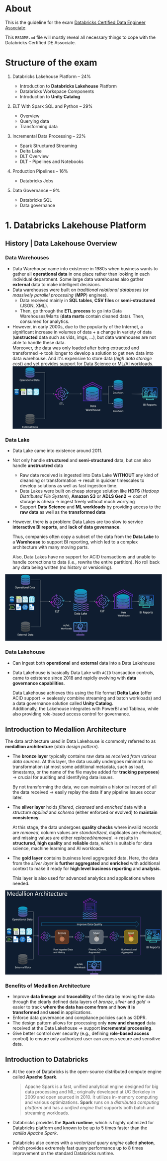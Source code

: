 # About

This is the guideline for the exam [Databricks Certified Data Engineer Associate](https://www.databricks.com/learn/certification/data-engineer-associate).

This `README.md` file will mostly reveal all necessary things to cope with the Databricks Certified DE Associate.

# Structure of the exam

1. Databricks Lakehouse Platform – 24%

   - Introduction to **Databricks Lakehouse** Platform
   - Databricks Workspace Components
   - Introduction to **Unity Catalog**

2. ELT With Spark SQL and Python – 29%

   - Overview
   - Querying data
   - Transforming data

3. Incremental Data Processing – 22%

   - Spark Structured Streaming
   - Delta Lake
   - DLT Overview
   - DLT - Pipelines and Notebooks

4. Production Pipelines – 16%

   - Databricks Jobs

5. Data Governance – 9%
   - Databricks SQL
   - Data governance

# 1. Databricks Lakehouse Platform

## History | Data Lakehouse Overview

### Data Warehouses

- Data Warehouse came into existence in 1980s when business wants to gather all **operational data** in one place rather than looking in each individual department. Some large data warehouses also gather **external** data to make intelligent decisions.
- Data warehouses were built on _traditional relational databases_ (or _massively parallel processing_ (**MPP**) engines).
  - Data received mainly in **SQL tables**, **CSV files** or **semi-structured** (JSON, XML).
  - Then, go through the **ETL process** to go into Data Warehouses/Marts (**data marts** contain cleaned data). Then, consumed for analytics.
- However, in early 2000s, due to the popularity of the Internet, a significant increase in volumes of data + a change in variety of data (**unstructed** data such as vids, imgs, ...), but data warehouses are not able to handle these data. <br>
  Moreover, the data was only loaded after being extracted and transformed -> took longer to develop a solution to get new data into data warehouse. And it's expensive to store data (_high data storage cost_) and yet provides support for Data Science or ML/AI workloads.
  ![alt text](image.png)

### Data Lake

- Data Lake came into existence around 2011.
- Not only handle **structured** and **semi-structured** data, but can also handle **unstructred** data
  - Raw data received is ingested into Data Lake **WITHOUT** any kind of cleansing or transformation -> result in quicker timescales to develop solutions as well as fast ingestion time.
  - Data Lakes were built on cheap storage solution like **HDFS** (_Hadoop Distributed File System_), **Amazon S3** or **ADLS Gen2** -> cost of storage is cheap -> ingest freely without much worrying
  - Support **Data Science** and **ML workloads** by providing access to the **raw data** as well as the **transformed data**
- However, there is a problem: Data Lakes are too slow to service **interactive BI reports**, and **lack of data governance**.

  Thus, companies often copy a subset of the data from the **Data Lake** to a **Warehouse** to support BI reporting, which led to a complex architecture with many moving parts.

  Also, Data Lakes have no support for ACID transactions and unable to handle corrections to data (i.e., rewrite the entire partition). No roll back any data being written (no history or versioning).

![alt text](image-1.png)

### Data Lakehouse

- Can ingest both **operational** and **external** data into a Data Lakehouse
- Data Lakehouse is basically Data Lake with `ACID` transaction controls, came to existence since 2018 and rapidly evolving with **data governance capabilities**.

  Data Lakehouse achieves this using the file format **Delta Lake** (offer ACID support -> sealessly combine streaming and batch workloads) and a data governance solution called **Unity Catalog**.  
  Additionally, the Lakehouse integrates with PowerBI and Tableau, while also providing role-based access control for governance.

## Introduction to Medallion Architecture

The data architecture used in Data Lakehouse is commonly referred to as **medallion architecture** (_data design pattern_).

- The **bronze layer** typically contains raw data as _received from various data sources_. At this layer, the data usually undergoes minimal to no transformation (at most some additional metadata, such as load, timestamp, or the name of the file maybe added for **tracking purposes**) -> crucial for auditing and identifying data issues.

  By not transforming the data, we can maintain a historical record of all the data received -> easily replay the data if any pipeline issues occur later.

- The **silver layer** holds _filtered_, _cleansed_ and _enriched_ data with a _structure applied_ and _schema_ (either enforced or evolved) to **maintain consistency**.

  At this stage, the data undergoes **quality checks** where invalid records are _removed_, column values are _standardized_, duplicates are _eliminated_, and missing values are either _replaced/removed_.
  -> results in **structured**, **high quality** and **reliable** data, which is suitable for data science, machine learning and AI workloads.

- The **gold layer** contains business level aggregated data. Here, the data from the _silver layer_ is **further aggregated** and **enriched** with additional context to make it ready for **high level business reporting** and **analysis**.

  This layer is also used for advanced analytics and applications where needed.

![alt text](image-2.png)

### Benefits of Medallion Architecture

- Improve **data lineage** and **traceability** of the data by moving the data through the clearly defined data layers of _bronze_, _silver_ and _gold_ -> easier to track **where the data has come from** and **how it is transformed** and **used** in applications.
- Enforce data governance and compliance policies such as GDPR.
- The design pattern allows for processing only **new and changed** data received at the Data Lakehouse -> support **incremental processing**.
- Give better control over security (e.g., defining **role-based access** control) to ensure only authorized user can access secure and sensitive data.

## Introduction to Databricks

- At the core of Databricks is the open-source distributed compute engine called **Apache Spark**.

  > Apache Spark is a fast, unified analytical engine designed for big data processing and ML; originally developed at UC Berkeley in 2009 and open sourced in 2010. It utilizes in-memory computing and various optimizations. **Spark** runs on a _distributed computing platform_ and has a _unified engine_ that supports both batch and streaming workloads.

- Databricks provides the **Spark runtime**, which is highly optimized for Databricks platform and known to be up to 5 times faster than the _vanilla Apache Spark_.
- Databricks also comes with a _vectorized query engine_ called **photon**, which provides extremely fast query performance up to 8 times improvement on the standard Databricks runtime.
